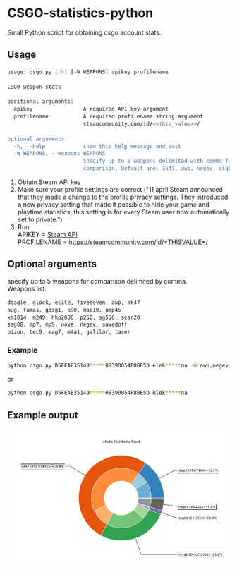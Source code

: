 # CSGO-statistics-python
Small Python script for obtaining csgo account stats.

## Usage
```bash
usage: csgo.py [-h] [-W WEAPONS] apikey profilename

CSGO weapon stats

positional arguments:
  apikey                A required API key argument
  profilename           A required profilename string argument
                        steamcommunity.com/id/<<this_value>>/

optional arguments:
  -h, --help            show this help message and exit
  -W WEAPONS, --weapons WEAPONS
                        Specify up to 5 weapons delimited with comma for
                        comparison. Default are: ak47, awp, negev, ssg08, m4a1
```
1. Obtain Steam API key
2. Make sure your profile settings are correct ("11 april Steam announced that they made a change to the profile privacy settings. They introduced a new privacy setting that made it possible to hide your game and playtime statistics, this setting is for every Steam user now automatically set to private.")
3. Run  
APIKEY = [Steam API](https://steamcommunity.com/dev/apikey)  
PROFILENAME = https://steamcommunity.com/id/*THISVALUE*/  
## Optional arguments
specify up to 5 weapons for comparison delimited by comma.   
Weapons list:
```python
deagle, glock, elite, fiveseven, awp, ak47  
aug, famas, g3sg1, p90, mac10, ump45  
xm1014, m249, hkp2000, p250, sg556, scar20  
ssg08, mp7, mp9, nova, negev, sawedoff  
bizon, tec9, mag7, m4a1, galilar, taser 
```
### Example 
```bash
python csgo.py D5FEAE35149*****08390054F8BE5D elek*****na -W awp,negev,ak47
```
or
```bash
python csgo.py D5FEAE35149*****08390054F8BE5D elek*****na
```
## Example output
![Example output](/imgs/example.jpeg)
